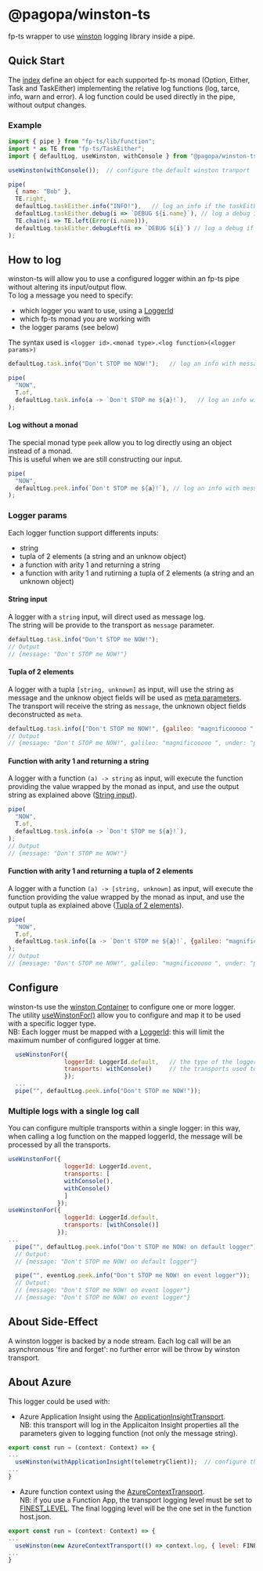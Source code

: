 # @pagopa/winston-ts

fp-ts wrapper to use [winston](https://github.com/winstonjs/winston) logging library inside a pipe.

## Quick Start
The [index](./src/index.ts) define an object for each supported fp-ts monad (Option, Either, Task and TaskEither) implementing the relative log functions (log, tarce, info, warn and error).
A log function could be used directly in the pipe, without output changes. 

### Example
```javascript
import { pipe } from "fp-ts/lib/function";
import * as TE from "fp-ts/TaskEither";
import { defaultLog, useWinston, withConsole } from "@pagopa/winston-ts";

useWinston(withConsole());  // configure the default winston tranport

pipe(
  { name: "Bob" },
  TE.right,
  defaultLog.taskEither.info("INFO!"),   // log an info if the taskEither is right
  defaultLog.taskEither.debug(i => `DEBUG ${i.name}`), // log a debug if the taskEither is right using data conteined in the monad (rigth)
  TE.chain(i => TE.left(Error(i.name))),
  defaultLog.taskEither.debugLeft(i => `DEBUG ${i}`) // log a debug if the taskEither is left using data contained in the monad (left)
);
```
## How to log 
winston-ts will allow you to use a configured logger within an fp-ts pipe without altering its input/output flow. \
To log a message you need to specify:
- which logger you want to use, using a [LoggerId](./src/types/logging.ts)
- which fp-ts monad you are working with
- the logger params (see below)

The syntax used is `<logger id>.<monad type>.<log function>(<logger params>)`
```javascript
defaultLog.task.info("Don't STOP me NOW!");   // log an info with message 'Don't STOP me NOW!' on the 'default' logger when the promise pointed in the task is resolved

pipe(
  "NOW",
  T.of,
  defaultLog.task.info(a -> `Don't STOP me ${a}!`),   // log an info with message 'Don't STOP me NOW!' on the 'default' logger when the promise pointed in the task is resolved
);
```
#### Log without a monad
The special monad type `peek` allow you to log directly using an object instead of a monad.\
This is useful when we are still constructing our input.
```javascript
pipe(
  "NOW",
  defaultLog.peek.info(`Don't STOP me ${a}!`), // log an info with message 'Don't STOP me NOW!' on the 'default' logger
);
```

### Logger params
Each logger function support differents inputs:
- string
- tupla of 2 elements (a string and an unknow object)
- a function with arity 1 and returning a string
- a function with arity 1 and rutirning a tupla of 2 elements (a string and an unknown object)
#### String input
A logger with a `string` input, will direct used as message log. \
The string will be provide to the transport as `message` parameter.
```javascript
defaultLog.task.info("Don't STOP me NOW!");
// Output
// {message: "Don't STOP me NOW!"}
```
#### Tupla of 2 elements
A logger with a tupla `[string, unknown]` as input, will use the string as message and the unknow object fields will be used as [meta parameters](https://github.com/winstonjs/winston#streams-objectmode-and-info-objects). \
The transport will receive the string as `message`, the unknown object fields deconstructed as `meta`.
```javascript
defaultLog.task.info(["Don't STOP me NOW!", {galileo: "magnificooooo ", under: "pressure"}]);
// Output
// {message: "Don't STOP me NOW!", galileo: "magnificooooo ", under: "pressure"}
```
#### Function with arity 1 and returning a string
A logger with a function `(a) -> string` as input, will execute the function providing the value wrapped by the monad as input, and use the output string as explained above ([String input](#string-input)). 
```javascript
pipe(
  "NOW",
  T.of,
  defaultLog.task.info(a -> `Don't STOP me ${a}!`),
);
// Output
// {message: "Don't STOP me NOW!"}
```
#### Function with arity 1 and returning a tupla of 2 elements
A logger with a function `(a) -> [string, unknown]` as input, will execute the function providing the value wrapped by the monad as input, and use the output tupla as explained above ([Tupla of 2 elements](#tupla-of-2-elements)). 
```javascript
pipe(
  "NOW",
  T.of,
  defaultLog.task.info([a -> `Don't STOP me ${a}!`, {galileo: "magnificooooo ", under: "pressure"]),
);
// Output
// {message: "Don't STOP me NOW!", galileo: "magnificooooo ", under: "pressure"}
```
## Configure
winston-ts use the [winston Container](https://github.com/winstonjs/winston/tree/v3.8.2#working-with-multiple-loggers-in-winston) to configure one or more logger. \
The utility [useWinstonFor()](./src/utils/config.ts) allow you to configure and map it to be used with a specific logger type. \
NB: Each logger must be mapped with a [LoggerId](./src/types/logging.ts): this will limit the maximum number of configured logger at time.
```javascript
  useWinstonFor({
                loggerId: LoggerId.default,   // the type of the logger
                transports: withConsole()     // the transports used to logging
                }); 
  ...
  pipe("", defaultLog.peek.info("Don't STOP me NOW!"));
```
### Multiple logs with a single log call
You can configure multiple transports within a single logger: in this way, when calling a log function on the mapped loggerId, the message will be processed by all the transports.
```javascript
useWinstonFor({
                loggerId: LoggerId.event,
                transports: [
                withConsole(),
                withConsole()
                ]
              });
useWinstonFor({
                loggerId: LoggerId.default,
                transports: [withConsole()]
              });
...
  pipe("", defaultLog.peek.info("Don't STOP me NOW! on default logger"));
  // Output:
  // {message: "Don't STOP me NOW! on default logger"}

  pipe("", eventLog.peek.info("Don't STOP me NOW! on event logger"));
  // Output:
  // {message: "Don't STOP me NOW! on event logger"}
  // {message: "Don't STOP me NOW! on event logger"}
```

## About Side-Effect
A winston logger is backed by a node stream. Each log call will be an asynchronous 'fire and forget': no further error will be throw by winston transport.

## About Azure
This logger could be used with:
- Azure Application Insight using the [ApplicationInsightTransport](https://github.com/pagopa/io-functions-commons/blob/v27.6.0/src/utils/transports/application_insight.ts).\
NB: this transport will log in the Applicaiton Insight properties all the parameters given to logging function (not only the message string).
```javascript
export const run = (context: Context) => { 
...
  useWinston(withApplicationInsight(telemetryClient));  // configure the default winston tranport
...
}
```

- Azure function context using the [AzureContextTransport](https://github.com/pagopa/io-functions-commons/tree/v27.6.0/src/utils/logging.ts).\
NB: if you use a Function App, the transport logging level must be set to [FINEST_LEVEL](./src/utils/config.ts). The final logging level will be the one set in the function host.json.

```javascript
export const run = (context: Context) => { 
...
  useWinston(new AzureContextTransport(() => context.log, { level: FINEST_LEVEL }));  // configure the default winston tranport
...
}
```